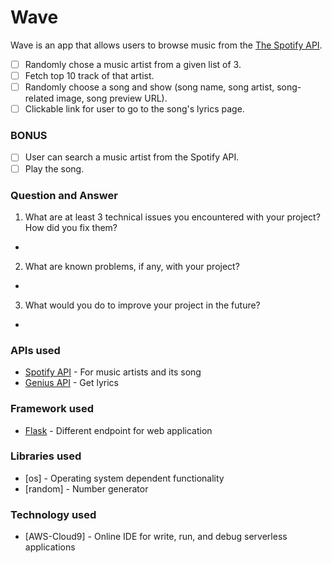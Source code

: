 # Wave
Wave is an app that allows users to browse music from the [The Spotify API](https://developer.spotify.com).

- [ ] Randomly chose a music artist from a given list of 3.
- [ ] Fetch top 10 track of that artist.
- [ ] Randomly choose a song and show (song name, song artist, song-related image, song preview URL).
- [ ] Clickable link for user to go to the song's lyrics page.

### BONUS
- [ ] User can search a music artist from the Spotify API.
- [ ] Play the song.

### Question and Answer
1. What are at least 3 technical issues you encountered with your project? How did you fix them?
-

2. What are known problems, if any, with your project?
-

3. What would you do to improve your project in the future?
-

### APIs used
- [Spotify API](https://developer.spotify.com) - For music artists and its song
- [Genius API](https://docs.genius.com/#/getting-started-h1) - Get lyrics

### Framework used
- [Flask](https://flask.palletsprojects.com/en/1.1.x/quickstart/) - Different endpoint for web application

### Libraries used
- [os] - Operating system dependent functionality
- [random] - Number generator

### Technology used
- [AWS-Cloud9] - Online IDE for write, run, and debug serverless applications
